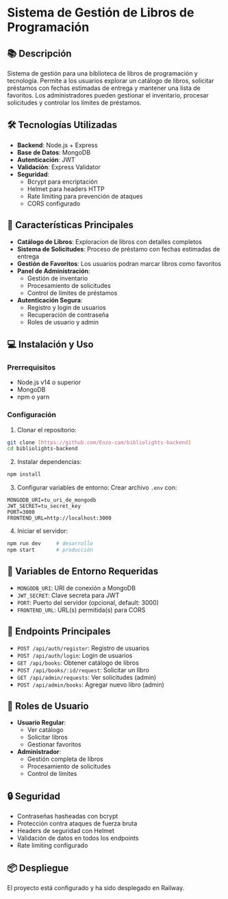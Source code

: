 # Sistema de Gestión de Libros de Programación

## 📚 Descripción
Sistema de gestión para una biblioteca de libros de programación y tecnología. Permite a los usuarios explorar un catálogo de libros, solicitar préstamos con fechas estimadas de entrega y mantener una lista de favoritos. Los administradores pueden gestionar el inventario, procesar solicitudes y controlar los límites de préstamos.

## 🛠 Tecnologías Utilizadas
- **Backend**: Node.js + Express
- **Base de Datos**: MongoDB
- **Autenticación**: JWT
- **Validación**: Express Validator
- **Seguridad**: 
  - Bcrypt para encriptación
  - Helmet para headers HTTP
  - Rate limiting para prevención de ataques
  - CORS configurado

## 🚀 Características Principales
- **Catálogo de Libros**: Exploracion de libros con detalles completos
- **Sistema de Solicitudes**: Proceso de préstamo con fechas estimadas de entrega
- **Gestión de Favoritos**: Los usuarios podran marcar libros como favoritos
- **Panel de Administración**: 
  - Gestión de inventario
  - Procesamiento de solicitudes
  - Control de límites de préstamos
- **Autenticación Segura**: 
  - Registro y login de usuarios
  - Recuperación de contraseña
  - Roles de usuario y admin

## 💻 Instalación y Uso

### Prerrequisitos
- Node.js v14 o superior
- MongoDB
- npm o yarn

### Configuración
1. Clonar el repositorio:
```bash
git clone [https://github.com/Enzo-cam/bibliolights-backend]
cd bibliolights-backend
```

2. Instalar dependencias:
```bash
npm install
```

3. Configurar variables de entorno:
Crear archivo `.env` con:
```
MONGODB_URI=tu_uri_de_mongodb
JWT_SECRET=tu_secret_key
PORT=3000
FRONTEND_URL=http://localhost:3000
```

4. Iniciar el servidor:
```bash
npm run dev     # desarrollo
npm start       # producción
```

## 🔑 Variables de Entorno Requeridas
- `MONGODB_URI`: URI de conexión a MongoDB
- `JWT_SECRET`: Clave secreta para JWT
- `PORT`: Puerto del servidor (opcional, default: 3000)
- `FRONTEND_URL`: URL(s) permitida(s) para CORS

## 📝 Endpoints Principales
- `POST /api/auth/register`: Registro de usuarios
- `POST /api/auth/login`: Login de usuarios
- `GET /api/books`: Obtener catálogo de libros
- `POST /api/books/:id/request`: Solicitar un libro
- `GET /api/admin/requests`: Ver solicitudes (admin)
- `POST /api/admin/books`: Agregar nuevo libro (admin)

## 👥 Roles de Usuario
- **Usuario Regular**: 
  - Ver catálogo
  - Solicitar libros
  - Gestionar favoritos
- **Administrador**:
  - Gestión completa de libros
  - Procesamiento de solicitudes
  - Control de límites

## 🔒 Seguridad
- Contraseñas hasheadas con bcrypt
- Protección contra ataques de fuerza bruta
- Headers de seguridad con Helmet
- Validación de datos en todos los endpoints
- Rate limiting configurado

## 📦 Despliegue
El proyecto está configurado y ha sido desplegado  en Railway.
